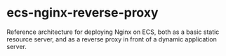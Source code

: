 # ecs-nginx-reverse-proxy
Reference architecture for deploying Nginx on ECS, both as a basic static resource server, and as a reverse proxy in front of a dynamic application server.
